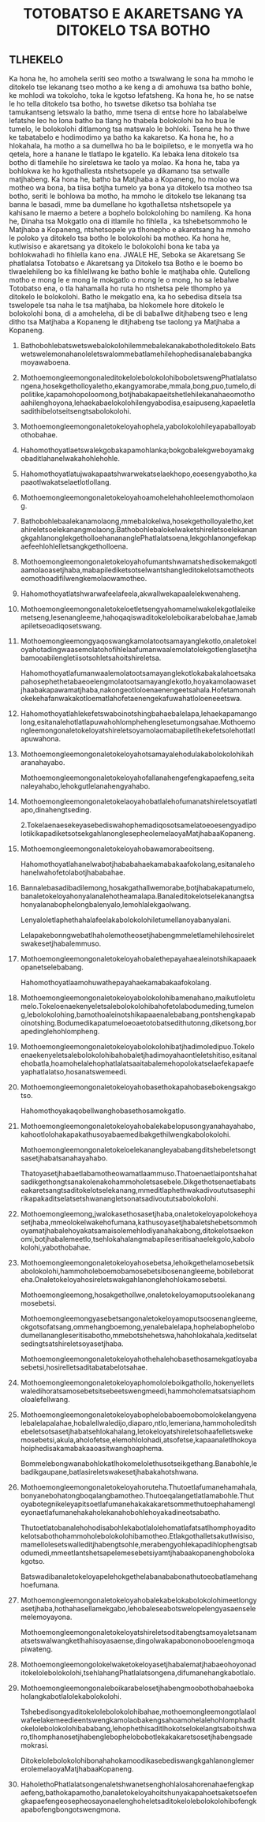 <h1 align='center'>TOTOBATSO E AKARETSANG YA DITOKELO TSA BOTHO</h1>
<h2>TLHEKELO</h2>
<p>Ka hona he, ho amohela seriti seo motho a tswalwang le sona ha mmoho le ditokelo tse lekanang tseo motho a ke keng a di amohuwa tsa batho bohle, ke mohlodi wa tokoloho, toka le kgotso lefatsheng.
Ka hona he, ho se natse le ho tella ditokelo tsa botho, ho tswetse diketso tsa bohlaha tse tamukantseng letswalo la batho, mme tsena di entse hore ho labalabelwe lefatshe leo ho lona batho ba tlang ho thabela bolokolohi ba ho bua le tumelo, le bolokolohi ditlamong tsa matswalo le bohloki. Tsena he ho thwe ke tabatabelo e hodimodimo ya batho ka kakaretso.
Ka hona he, ho a hlokahala, ha motho a sa dumellwa ho ba le boipiletso, e le monyetla wa ho qetela, hore a hanane le tlatlapo le kgatello. Ka lebaka lena ditokelo tsa botho di tlamehile ho sireletswa ke taolo ya molao.
Ka hona he, taba ya bohlokwa ke ho kgothallesta ntshetsopele ya dikamano tsa setwalle matjhabeng.
Ka hona he, batho ba Matjhaba a Kopaneng, ho molao wa motheo wa bona, ba tiisa botjha tumelo ya bona ya ditokelo tsa motheo tsa botho, seriti le bohlowa ba motho, ha mmoho le ditokelo tse lekanang tsa banna le basadi, mme ba dumellane ho kgothalletsa ntshetsopele ya kahisano le maemo a betere a bophelo bolokolohing bo namileng.
Ka hona he, Dinaha tsa Mokgatlo ona di itlamile ho fihlella , ka tshebetsommoho le Matjhaba a Kopaneng, ntshetsopele ya tlhonepho e akaretsang ha mmoho le poloko ya ditokelo tsa botho le bolokolohi ba motheo.
Ka hona he, kutlwisiso e akaretsang ya ditokelo le bolokolohi bona ke taba ya bohlokwahadi ho fihlella kano ena.
JWALE HE,
Seboka se Akaretsang
Se phatlalatsa Totobatso e Akaretsang ya Ditokelo tsa Botho e le boemo bo tlwaelehileng bo ka fihlellwang ke batho bohle le matjhaba ohle.
Qutellong motho e mong le e mong le mokgatlo o mong le o mong, ho sa lebalwe Totobatso ena, o tla hahamalla ho ruta ho ntshetsa pele tlhompho ya ditokelo le bolokolohi. Batho le mekgatlo ena, ka ho sebedisa ditsela tsa tswelopele tsa naha le tsa matjhaba, ba hlokomele hore ditokelo le bolokolohi bona, di a amoheleha, di be di baballwe ditjhabeng tseo e leng ditho tsa Matjhaba a Kopaneng le ditjhabeng tse taolong ya Matjhaba a Kopaneng.</p>
<ol>
  <li>
    <p>Bathobohlebatswetswebalokolohilemmebalekanakabotholeditokelo.Batswetswelemonahanoleletswalommebatlamehilehophedisanalebabangkamoyawaboena.</p>
  </li>
  <li>
    <p>MothoemongleemongonaleditokelolebolokolohiboboletswengPhatlalatsongena,hosekgetholloyaletho,ekangyamorabe,mmala,bong,puo,tumelo,dipolitike,kapamohopoloomong,botjhabakapaeitshetlehilekanahaeomothoaahilenghoyona,lehaekabaelokolohilengyabodisa,esaipuseng,kapaeletlasadithibelotseitsengtsabolokolohi.</p>
  </li>
  <li>
    <p>Mothoemongleemongonaletokeloyahophela,yabolokolohileyapaballoyabothobahae.</p>
  </li>
  <li>
    <p>Hahomothoyatlaetswalekgobakapamohlanka;bokgobalekgweboyamakgobaditlahanelwakahohlehohle.</p>
  </li>
  <li>
    <p>Hahomothoyatlatujwakapaatshwarwekatselaekhopo,eoesengyabotho,kapaaotlwakatselaetlotlollang.</p>
  </li>
  <li>
    <p>Mothoemongleemongonaletokeloyahoamohelehahohleelemothomolaong.</p>
  </li>
  <li>
    <p>Bathobohlebaalekanamolaong,mmebalokelwa,hosekgetholloyaletho,ketahireletsoelekanangmolaong.BathobohlebalokelwaketshireletsoelekanangkgahlanonglekgetholloehanananglePhatlalatsoena,lekgohlanongefekapaefeehlohlelletsangkgetholloena.</p>
  </li>
  <li>
    <p>Mothoemongleemongonaletokeloyahofumantshwamatshedisokemakgotlaamolaoasetjhaba,mabapilediketsotselwantshangleditokelotsamotheotseomothoadifilwengkemolaowamotheo.</p>
  </li>
  <li>
    <p>Hahomothoyatlatshwarwafeelafeela,akwallwekapaalelekwenaheng.</p>
  </li>
  <li>
    <p>Mothoemongleemongonaletokeloetletsengyahomamelwakelekgotlaleikemetseng,lesenangleeme,hahoqaqiswaditokeloleboikarabelobahae,lamabapiletseoadiqosetswang.</p>
  </li>
  <li>
    <p>Mothoemongleemongyaqoswangkamolatootsamayanglekotlo,onaletokeloyahotadingwaasemolatohofihlelaafumanwaalemolatolekgotlenglasetjhabamooabilengletiisotsohletsahoitshireletsa.</p>
    <p>Hahomothoyatlafumanwaalemolatootsamayanglekotlokabakalahoetsakapahosephethetabaeoelengmolatootsamayanglekotlo,hoyakamolaowasetjhaabakapawamatjhaba,nakongeotloloenaenengeetsahala.Hofetamonahokekehafanwakakotloematlahofetaenengekafuwahatloloeneeetswa.</p>
  </li>
  <li>
    <p>Hahomothoyatlahlekefetswaboinotshingbahaebalelapa,lehaekapamangolong,esitanalehotlatlapuwahohlomphehenglesetumongsahae.Mothoemongleemongonaletokeloyatshireletsoyamolaomabapiletlhekefetsolehotlatlapuwahona.</p>
  </li>
  <li>
    <p>Mothoemongleemongonaletokeloyahotsamayalehodulakabolokolohikaharanahayabo.</p>
    <p>Mothoemongleemongonaletokeloyahofallanahengefengkapaefeng,seitanaleyahabo,lehokgutlelanahengyahabo.</p>
  </li>
  <li>
    <p>Mothoemongleemongonaletokelaoyahobatlalehofumanatshireletsoyatlatlapo,dinahengtseding.</p>
    <p>2.TokelaenaesekeyasebediswahophemadiqosotsamelatoeoesengyadipolotikikapadiketsotsekgahlanonglesepheolemelaoyaMatjhabaaKopaneng.</p>
  </li>
  <li>
    <p>Mothoemongleemongonaletokeloyahobawamorabeoitseng.</p>
    <p>Hahomothoyatlahanelwabotjhababahaekamabakaafokolang,esitanalehohanelwahofetolabotjhababahae.</p>
  </li>
  <li>
    <p>Bannalebasadibadilemong,hosakgathallwemorabe,botjhabakapatumelo,banaletokeloyahonyalanalehotheamalapa.Banaleditokelotselekanangtsahonyalanabophelongbalenyalo,lemohlalekgaolwang.</p>
    <p>Lenyaloletlaphethahalafeelakabolokolohiletumellanoyabanyalani.</p>
    <p>Lelapakebonngwebatlhaholemotheosetjhabengmmeletlamehilehosireletswakesetjhabalemmuso.</p>
  </li>
  <li>
    <p>Mothoemongleemongonaletokeloyahobalethepayahaealeinotshikapaaekopanetselebabang.</p>
    <p>Hahomothoyatlaamohuwathepayahaekamabakaafokolang.</p>
  </li>
  <li>
    <p>Mothoemongleemongonaletokeloyabolokolohibamenahano,maikutloletumelo.Tokeloenaekenyeletsalebolokolohibahofetolabodumeding,tumelong,lebolokolohing,bamothoaleinotshikapaaenalebabang,pontshengkapaboinotshing.Bodumedikapatumeloeoaetotobatsedithutonng,diketsong,borapedinglehohlompheng.</p>
  </li>
  <li>
    <p>Mothoemongleemongonaletokeloyabolokolohibatjhadimoledipuo.Tokeloenaekenyeletsalebolokolohibahobaletjhadimoyahaontleletshitiso,esitanalehobatla,hoamohelalehophatlalatsaaitabalemehopolokatselaefekapaefeyaphatlalatso,hosanatswemeedi.</p>
  </li>
  <li>
    <p>Mothoemongleemongonaletokeloyahobasethokapahobasebokengsakgotso.</p>
    <p>Hahomothoyakaqobellwanghobasethosamokgatlo.</p>
  </li>
  <li>
    <p>Mothoemongleemongonaletokeloyahobalekabelopusongyanahayahabo,kahootlolohakapakathusoyabaemedibakgethilwengkabolokolohi.</p>
    <p>Mothoemongleemongonaletokeloelekanangleyababangditshebeletsongtsasetjhabatsanahayahabo.</p>
    <p>Thatoyasetjhabaetlabamotheowamatlaammuso.Thatoenaetlaipontshahatsadikgethongtsanakolenakohammoholetsasebele.Dikgethotsenaetlabatseakaretsangtsaditokelotselekanang,mmeditlaphethwakadivoututsasephirikapakaditselatsetshwanangletsonatsadivoututsabolokolohi.</p>
  </li>
  <li>
    <p>Mothoemongleemong,jwalokasethosasetjhaba,onaletokeloyapolokehoyasetjhaba,mmeolokelwakehofumana,kathusoyasetjhabaletshebetsommohoyamatjhabalehoyakatsamaisolemehlodiyanahakabong,ditokelotsaekonomi,botjhabalemeetlo,tsehlokahalangmabapileseritisahaelekgolo,kabolokolohi,yabothobahae.</p>
  </li>
  <li>
    <p>Mothoemongleemongonaletokeloyahosebetsa,lehoikgethelamosebetsikabolokolohi,hammoholeboemobamosebetsibosenangleeme,bobileborateha.Onaletokeloyahosireletswakgahlanonglehohlokamosebetsi.</p>
    <p>Mothoemongleemong,hosakgethollwe,onaletokeloyamoputsoolekanangmosebetsi.</p>
    <p>Mothoemongleemongyasebetsangonaletokeloyamoputsoosenangleeme,okgotsofatsang,ommehangboemong,yenalebalelapa,hophelabophelobodumellanangleseritisabotho,mmebotshehetswa,hahohlokahala,keditselatsedingtsatshireletsoyasetjhaba.</p>
    <p>Mothoemongleemongonaletokeloyahothehalehobasethosamekgatloyabasebetsi,hosirelletsaditabatabelotsahae.</p>
  </li>
  <li>
    <p>Mothoemongleemongonaletokeloyaphomololeboikgathollo,hokenyelletswaledihoratsamosebetsitsebeetswengmeedi,hammoholematsatsiaphomoloalefellwang.</p>
  </li>
  <li>
    <p>Mothoemongleemongonaletokeloyabophelobaboemobomolokelangyenalebalelapalahae,hobalellwaledijo,diaparo,ntlo,lemeriana,hammoholeditshebeletsotsasetjhabatsehlokahalang,letokeloyatshireletsohaafelletswekemosebetsi,akula,aholofetse,elemohlolohadi,atsofetse,kapaanaletlhokoyahoiphedisakamabakaaoasitwanghoaphema.</p>
    <p>Bommelebongwanabohlokatlhokomelolethusotseikgethang.Banabohle,lebadikgaupane,batlasireletswakesetjhabakahotshwana.</p>
  </li>
  <li>
    <p>Mothoemongleemongonaletokeloyahoruteha.Thutoetlafumanehamahala,bonyanebohatongboqalangbamotheo.Thutoeqalangetlatlamabohle.Thutoyabotegnikeleyapitsoetlafumanehakakakaretsommethutoephahamengleyonaetlafumanehakaholekanahobohlehoyakadineotsabatho.</p>
    <p>Thutoetlatobanalehohodisabohlekabotlalolehomatlafatsatlhomphoyaditokelotsabothohammoholebolokolohibamotheo.Etlakgothalletsakutlwisiso,mamellolesetswalleditjhabengtsohle,merabengyohlekapadihlophengtsabodumedi,mmeetlantshetsapelemesebetsiyamtjhabaakopanenghobolokakgotso.</p>
    <p>Batswadibanaletokeloyapelehokgethelabanababonathutoeobatlamehanghoefumana.</p>
  </li>
  <li>
    <p>Mothoemongleemongonaletokeloyahobalekabelokabolokolohimeetlongyasetjhaba,hothahasellamekgabo,lehobaleseabotswelopelengyasaenselemelemoyayona.</p>
    <p>Mothoemongleemongonaletokeloyatshireletsoditabengtsamoyaletsanamatsetswalwangketlhahisoyasaense,dingolwakapabononobooelengmoqapiwateng.</p>
  </li>
  <li>
    <p>Mothoemongleemongolokelwaketokeloyasetjhabalematjhabaeohoyonaditokelolebolokolohi,tsehlahangPhatlalatsongena,difumanehangkabotlalo.</p>
  </li>
  <li>
    <p>Mothoemongleemongonaleboikarabelosetjhabengmoobothobahaebokaholangkabotlalolekabolokolohi.</p>
    <p>Tshebedisongyaditokelolebolokolohibahae,mothoemongleemongotlalaolwafeelakemeedieentswengkamolaobakengsahoamohelalehohlomphaditokelolebolokolohibababang,lehophethisaditlhokotselokelangtsaboitshwaro,tlhomphanosetjhabenglebophelobobotlekakakaretsosetjhabengsademokrasi.</p>
    <p>DitokelolebolokolohibonahahokamoodikasebediswangkgahlanonglemererolemelaoyaMatjhabaaKopaneng.</p>
  </li>
  <li>
    <p>HaholethoPhatlalatsongenaletshwanetsenghohlalosahorenahaefengkapaefeng,bathokapamotho,banaletokeloyahoitshunyakapahoetsaketsoefengkapaefengeosepheosayonaelenghoheletsaditokelolebolokolohibofengkapabofengbongotswengmona.</p>
  </li>
</ol>